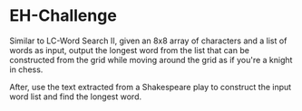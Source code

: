 # EH-Challenge
Similar to LC-Word Search II, given an 8x8 array of characters and a list of words as input, output the longest word from the list that can be constructed from the grid while moving around the grid as if you're a knight in chess.

After, use the text extracted from a Shakespeare play to construct the input word list and find the longest word.
